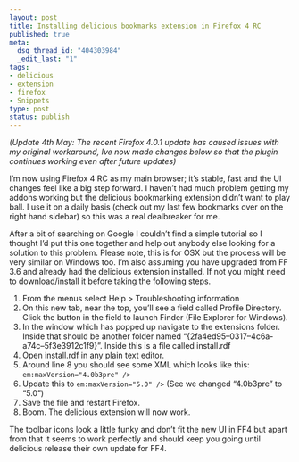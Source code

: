 ```yaml
--- 
layout: post
title: Installing delicious bookmarks extension in Firefox 4 RC
published: true
meta: 
  dsq_thread_id: "404303984"
  _edit_last: "1"
tags: 
- delicious
- extension
- firefox
- Snippets
type: post
status: publish
---
```

*(Update 4th May: The recent Firefox 4.0.1 update has caused issues with
my original workaround, Ive now made changes below so that the plugin
continues working even after future updates)* 

I’m now using Firefox 4 RC
as my main browser; it’s stable, fast and the UI changes feel like a big
step forward. I haven’t had much problem getting my addons working but
the delicious bookmarking extension didn’t want to play ball. I use it
on a daily basis (check out my last few bookmarks over on the right hand
sidebar) so this was a real dealbreaker for me. 

After a bit of searching
on Google I couldn’t find a simple tutorial so I thought I’d put this
one together and help out anybody else looking for a solution to this
problem. Please note, this is for OSX but the process will be very
similar on Windows too. I’m also assuming you have upgraded from FF 3.6
and already had the delicious extension installed. If not you might need
to download/install it before taking the following steps.

1.  From the menus select Help \> Troubleshooting information
2.  On this new tab, near the top, you’ll see a field called Profile
    Directory. Click the button in the field to launch Finder (File
    Explorer for Windows).
3.  In the window which has popped up navigate to the extensions folder.
    Inside that should be another folder named
    “{2fa4ed95–0317–4c6a-a74c–5f3e3912c1f9}”. Inside this is a file
    called install.rdf
4.  Open install.rdf in any plain text editor.
5.  Around line 8 you should see some XML which looks like this:
    `em:maxVersion="4.0b3pre" />`
6.  Update this to `em:maxVersion="5.0" />` (See we changed “4.0b3pre”
    to “5.0”)
7.  Save the file and restart Firefox.
8.  Boom. The delicious extension will now work.

The toolbar icons look a little funky and don’t fit the new UI in FF4
but apart from that it seems to work perfectly and should keep you going
until delicious release their own update for FF4.
